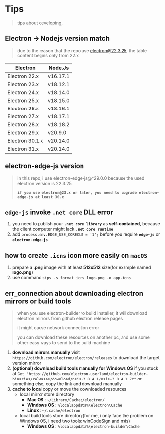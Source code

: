 # Tips

> tips about developing,

## Electron -> Nodejs version match

> due to the reason that the repo use electron@22.3.25, the table content begins only from 22.x

| Electron        | Node.Js          |
| --------------- | ---------------- |
| Electron 22.x   | v16.17.1         |
| Electron 23.x   | v18.12.1         |
| Electron 24.x   | v18.14.0         |
| Electron 25.x   | v18.15.0         |
| Electron 26.x   | v18.16.1         |
| Electron 27.x   | v18.17.1         |
| Electron 28.x   | v18.18.2         |
| Electron 29.x   | v20.9.0          |
| Electron 30.1.x | v20.14.0         |
| Electron 31.x   | v20.14.0         |

## electron-edge-js version

> in this repo, i use electron-edge-js@^29.0.0 because the used electron version is 22.3.25
> 
> **`if you use electron@23.x or later, you need to upgrade electron-edge-js at least 30.x`**

## **`edge-js`** invoke **`.net core`** DLL error

1. you need to publish your **`.net core library`** as **self-contained**, because the client computer might lack **`.net core runtime`**
2. add `process.env.EDGE_USE_CORECLR = '1';` before you require **`edge-js`** or **`electron-edge-js`**

## how to create **`.icns`** icon more easily on **`macOS`**

1. prepare a **.png** image with at least **512x512** size(for example named **logo.png**)
2. use command `sips -s format icns logo.png -o app.icns`

## err_connection about downloading electron mirrors or build tools

> when you use electron-builder to build installer, it will download electron mirrors from github electron release pages
>
> it might cause network connection error
>
> you can download these resources on another pc, and use some other easy ways to send to the build machine

1. **download mirrors manually** visit `https://github.com/electron/electron/releases` to download the target version mirror
2. **(optional) download build tools manually for Windows OS** if you stuck at `Get "https://github.com/electron-userland/electron-builder-binaries/releases/download/nsis-3.0.4.1/nsis-3.0.4.1.7z"` or something else, copy the link and download manually
3. **cache to local** copy or move the downloaded resources
    + local mirror store directory
        + **Mac OS** : `~/Library/Caches/electron/`
        + **Windows OS** : `%localappdata%\electron\Cache`
        + **Linux** : `~/.cache/electron`
    + local build tools store directory(for me, i only face the problem on Windows OS, i need two tools: winCodeSign and nsis)
        + **Windows OS** : `%localappdata%\electron-builder\Cache`
